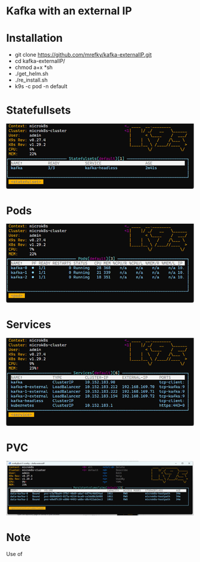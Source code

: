 # Kafka with an external IP

# Installation

* git clone https://github.com/mrefky/kafka-externalIP.git
* cd kafka-externalIP/
*  chmod a+x *sh
* ./get_helm.sh
* ./re_install.sh
* k9s -c pod -n default
# Statefullsets
![sts](./sts.jpg?raw=true "Arch")
# Pods
![pod](./pod.jpg?raw=true "Arch")
# Services
![SVC](./svc.jpg?raw=true "Arch")
# PVC
![PVC](./pvc.jpg?raw=true "Arch")
# Note
Use of 